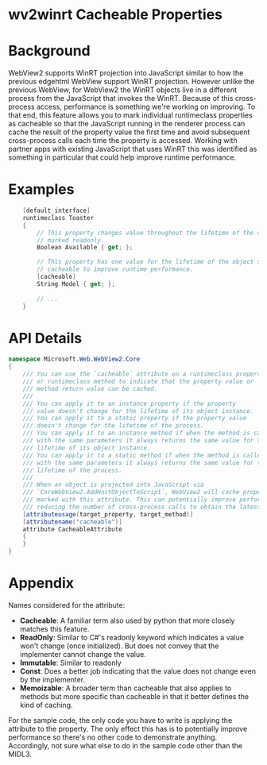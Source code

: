 wv2winrt Cacheable Properties
===

# Background

WebView2 supports WinRT projection into JavaScript similar to how the previous edgehtml
WebView support WinRT projection. However unlike the previous WebView, for WebView2 the
WinRT objects live in a different process from the JavaScript that invokes the WinRT.
Because of this cross-process access, performance is something we're working on improving.
To that end, this feature allows you to mark individual runtimeclass properties as
cacheable so that the JavaScript running in the renderer process can cache the result of
the property value the first time and avoid subsequent cross-process calls each time the
property is accessed. Working with partner apps with existing JavaScript that uses WinRT
this was identified as something in particular that could help improve runtime
performance.

# Examples

```c# (but really MIDL3)
    [default_interface]
    runtimeclass Toaster
    {
        // This property changes value throughout the lifetime of the object so is not
        // marked readonly.
        Boolean Available { get; };

        // This property has one value for the lifetime of the object so we mark it
        // cacheable to improve runtime performance.
        [cacheable]
        String Model { get; };
        
        // ...
    }
```

# API Details

```c# (but really MIDL3)
namespace Microsoft.Web.WebView2.Core
{
    /// You can use the `cacheable` attribute on a runtimeclass property
    /// or runtimeclass method to indicate that the property value or
    /// method return value can be cached.
    ///
    /// You can apply it to an instance property if the property
    /// value doesn't change for the lifetime of its object instance.
    /// You can apply it to a static property if the property value
    /// doesn't change for the lifetime of the process.
    /// You can apply it to an instance method if when the method is called
    /// with the same parameters it always returns the same value for the
    /// lifetime of its object instance.
    /// You can apply it to a static method if when the method is called
    /// with the same parameters it always returns the same value for the
    /// lifetime of the process.
    ///
    /// When an object is projected into JavaScript via 
    /// `CoreWebView2.AddHostObjectToScript`, WebView2 will cache property values
    /// marked with this attribute. This can potentially improve performance by
    /// reducing the number of cross-process calls to obtain the latest value.
    [attributeusage(target_property, target_method)]
    [attributename("cacheable")]
    attribute CacheableAttribute
    {
    }
}
```

# Appendix

Names considered for the attribute:
 * **Cacheable**: A familiar term also used by python that more closely matches this feature.
 * **ReadOnly**: Similar to C#'s readonly keyword which indicates a value won't change (once
 initialized). But does not convey that the implementer cannot change the value.
 * **Immutable**: Similar to readonly
 * **Const**: Does a better job indicating that the value does not change even by the
 implementer.
 * **Memoizable**: A broader term than cacheable that also applies to methods but more specific
 than cacheable in that it better defines the kind of caching.

For the sample code, the only code you have to write is applying the attribute to the
property. The only effect this has is to potentially improve performance so there's no other
code to demonstrate anything. Accordingly, not sure what else to do in the sample code other
than the MIDL3.
